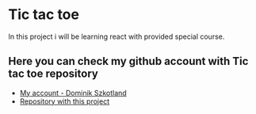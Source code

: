 # Tic tac toe

In this project i will be learning react with provided special course.

## Here you can check my github account with Tic tac toe repository

- [My account - Dominik Szkotland](https://github.com/DominikSzkotland)
- [Repository with this project](https://github.com/DominikSzkotland/Tic-Tac-Toe_React)